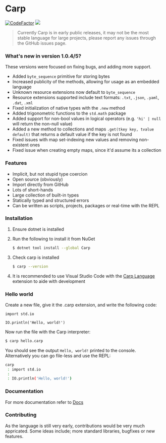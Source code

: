 # Carp
[![CodeFactor](https://www.codefactor.io/repository/github/melodi17/carp/badge/master)](https://www.codefactor.io/repository/github/melodi17/carp/overview/master)
[![](https://github.com/Melodi17/Carp/actions/workflows/dotnet.yml/badge.svg)](https://github.com/Melodi17/Carp/actions/workflows/dotnet.yml)

> Currently Carp is in early public releases, it may not be the most stable language for large projects, please report any issues through the GitHub issues page.

### What's new in version 1.0.4/5?
These versions were focused on fixing bugs, and adding more support.
- Added `byte_sequence` primitive for storing bytes
- Increased publicity of the methods, allowing for usage as an embedded language
- Unknown resource extensions now default to `byte_sequence`
- Resource extensions supported include text formats: `.txt`, `.json`, `.yaml`, `.dat`, `.xml`
- Fixed initialization of native types with the `.new` method
- Added trigonometric functions to the `std.math` package
- Added support for non-bool values in logical operators (e.g. `'hi' | null` will return the non-null value)
- Added a new method to collections and maps `.get(tkey key, tvalue default)` that returns a default value if the key is not found
- Fixed issues with map set-indexing new values and removing non-existent ones
- Fixed issue when creating empty maps, since it'd assume its a collection

### Features

- Implicit, but not stupid type coercion
- Open source (obviously)
- Import directly from GitHub
- Lots of short-hands
- Large collection of built-in types
- Statically typed and structured errors
- Can be written as scripts, projects, packages or real-time with the REPL



### Installation

1. Ensure dotnet is installed

2. Run the following to install it from NuGet

   ```bash
   $ dotnet tool install --global Carp
   ```

3. Check carp is installed

   ```bash
   $ carp --version
   ```

4. It is recommended to use Visual Studio Code with the [Carp Language](https://marketplace.visualstudio.com/items?itemName=MelodiDey17.carp) extension to aide with development



### Hello world

Create a new file, give it the .carp extension, and write the following code:

```carp
import std.io

IO.println('Hello, world!')
```

Now run the file with the Carp interpreter:

```sh
$ carp hello.carp
````

You should see the output `Hello, world!` printed to the console.
Alternatively you can go file-less and use the REPL:

```sh
carp
 : import std.io
 :
 : IO.println('Hello, world!')
````

### Documentation
For more documentation refer to [Docs](https://github.com/Melodi17/Carp/blob/master/DOCS.md)

### Contributing
As the language is still very early, contributions would be very much appricated. Some ideas include; more standard libraries, bugfixes or new features.
